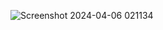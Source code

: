 ![Screenshot 2024-04-06 021134](https://github.com/kh4liddx/Anarchy-Panel/assets/119008410/a8749876-d30c-4f51-a3bb-038b367c2052)
